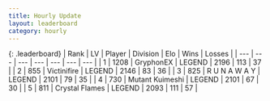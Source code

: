 ```yaml
---
title: Hourly Update
layout: leaderboard
category: hourly
---
```


{: .leaderboard}
| Rank | LV | Player | Division | Elo | Wins | Losses |
| --- | --- | --- | --- | --- | --- | --- |
| <span data-change="0">1</span> | 1208 | <span title="ID: 315148">GryphonEX</span> | LEGEND | <span data-change="7">2196</span> | <span data-change="1">113</span> | <span data-change="0">37</span> |
| <span data-change="0">2</span> | 855 | <span title="ID: 112242">Victinifire</span> | LEGEND | <span data-change="0">2146</span> | <span data-change="0">83</span> | <span data-change="0">36</span> |
| <span data-change="0">3</span> | 825 | <span title="ID: 66144">R U N A W A Y</span> | LEGEND | <span data-change="0">2101</span> | <span data-change="0">79</span> | <span data-change="0">35</span> |
| <span data-change="0">4</span> | 730 | <span title="ID: 520098">Mutant Kuimeshi</span> | LEGEND | <span data-change="0">2101</span> | <span data-change="0">67</span> | <span data-change="0">30</span> |
| <span data-change="0">5</span> | 811 | <span title="ID: 163201">Crystal Flames</span> | LEGEND | <span data-change="0">2093</span> | <span data-change="0">111</span> | <span data-change="0">57</span> |